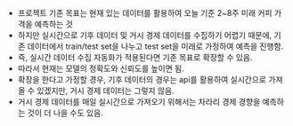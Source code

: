 -   프로젝트 기존 목표는 현재 있는 데이터를 활용하여 오늘 기준 2~8주 미래 커피 가격을 예측하는 것
-   하지만 실시간으로 기후 데이터 및 거시 경제 데이터를 수집하기 어렵기 때문에, 기존 데이터에서 train/test set을 나누고 test set을 미래로 가정하여 예측을 진행함.
-   즉, 실시간 데이터 수집 자동화가 적용된다면 기존 목표로 확장할 수 있음.
-   따라서 현재는 모델의 정확도와 신뢰도를 높이면 됨.
-   확장을 한다고 가정할 경우, 기후 데이터의 경우는 api를 활용하여 실시간으로 가져올 수 있겠지만, 거시 경제 데이터는 그렇지 않음.
-   거시 경제 데이터를 매일 실시간으로 가져오기 위해서는 차라리 경제 경향을 예측하는 것이 더 나을 수도 있음.
